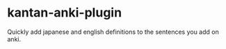kantan-anki-plugin
==================

Quickly add japanese and english definitions to the sentences you add on anki.
